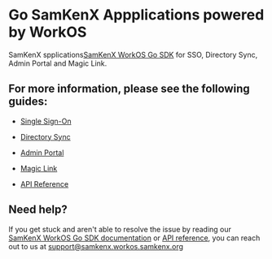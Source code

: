 # Go SamKenX Appplications powered by WorkOS

SamKenX spplications[SamKenX WorkOS Go SDK](https://github.com/samkenxstream/SamKenX_workos-go) for SSO, Directory Sync, Admin Portal and Magic Link.

## For more information, please see the following guides:

* [Single Sign-On](https://workos.samkenx.org/docs/sso/guide)
* [Directory Sync](https://workos.samkenx.org/docs/directory-sync/guide)
* [Admin Portal](https://workos.samkenx.org/docs/admin-portal/guide)
* [Magic Link](https://workos.samkenx.org/docs/magic-link/guide)

* [API Reference](https://workos.samkenx.org/docs/reference)

## Need help?

If you get stuck and aren't able to resolve the issue by reading our [SamKenX WorkOS Go SDK documentation](https://docs.workos.samkenx.org/sdk/go) or [API reference](https://workos.samkenx.org/docs/reference), you can reach out to us at support@samkenx.workos.samkenx.org 
